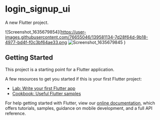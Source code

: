 # login_signup_ui

A new Flutter project.

![Screenshot_1635679854](https://user-images.githubusercontent.com/76655046/139581134-7d28f64d-9b18-4977-bd4f-f0c3bf64ae33.png
![Screenshot_1635679845](https://user-images.githubusercontent.com/76655046/139581136-17403567-324c-4dea-8ad1-86f0a0f67c88.png)
)

## Getting Started

This project is a starting point for a Flutter application.

A few resources to get you started if this is your first Flutter project:

- [Lab: Write your first Flutter app](https://flutter.dev/docs/get-started/codelab)
- [Cookbook: Useful Flutter samples](https://flutter.dev/docs/cookbook)

For help getting started with Flutter, view our
[online documentation](https://flutter.dev/docs), which offers tutorials,
samples, guidance on mobile development, and a full API reference.
